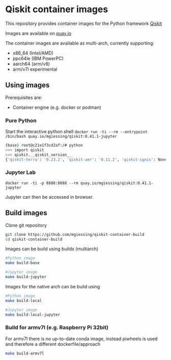 # Qiskit container images

This repository provides container images for the Python framework [Qiskit](https://qiskit.org/)

Images are available on [quay.io](https://quay.io/mgiessing/qiskit)


The container images are available as multi-arch, currently supporting:
- x86_64 (Intel/AMD)
- ppc64le (IBM PowerPC)
- aarch64 (arm/v8)
- arm/v7l experimental

## Using images

Prerequisites are:
- Container engine (e.g. docker or podman)

### Pure Python

Start the interactive python shell
`docker run -ti --rm --entrypoint /bin/bash quay.io/mgiessing/qiskit:0.41.1-jupyter`

```bash
(base) root@c21e1f3cd2af:/# python
>>> import qiskit
>>> qiskit.__qiskit_version__
{'qiskit-terra': '0.23.2', 'qiskit-aer': '0.11.2', 'qiskit-ignis': None, 'qiskit-ibmq-provider': '0.20.1', 'qiskit': '0.41.1', 'qiskit-nature': '0.5.2', 'qiskit-finance': '0.3.4', 'qiskit-optimization': '0.5.0', 'qiskit-machine-learning': '0.5.0'}
```

### Jupyter Lab

`docker run -ti -p 8888:8888 --rm quay.io/mgiessing/qiskit:0.41.1-jupyter`

Jupyter can then be accessed in browser.

## Build images

Clone git repository

```bash
git clone https://github.com/mgiessing/qiskit-container-build
cd qiskit-container-build
```

Images can be build using buildx (multiarch)

```bash
#Python image
make build-base

#Jupyter image
make build-jupyter
```

Images for the native arch can be build using 

```bash
#Python image
make build-local

#Jupyter image
make build-local-jupyter
```

### Build for armv7l (e.g. Raspberry Pi 32bit)

For armv7l there is no up-to-date conda image, instead piwheels is used and therefore a different dockerfile/approach

```bash
make build-armv7l
```
